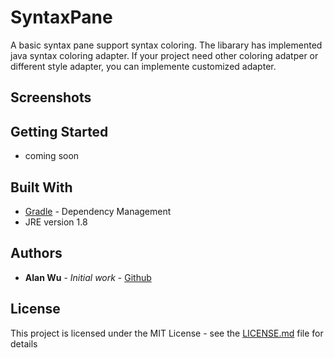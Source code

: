 # SyntaxPane

A basic syntax pane support syntax coloring. The libarary has implemented java syntax coloring adapter. If your project need other coloring adatper or different style adapter, you can implemente customized adapter.  

## Screenshots


## Getting Started

* coming soon

## Built With

* [Gradle](https://gradle.org/) - Dependency Management
* JRE version 1.8

## Authors

* **Alan Wu** - *Initial work* - [Github](https://github.com/w86763777)

## License

This project is licensed under the MIT License - see the [LICENSE.md](https://github.com/w86763777/SyntaxPane/blob/master/LICENSE) file for details
